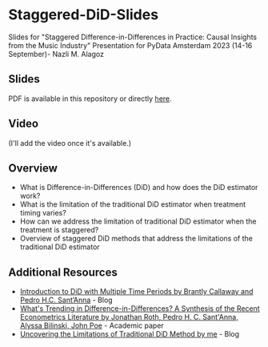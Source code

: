 # Staggered-DiD-Slides
Slides for "Staggered Difference-in-Differences in Practice: Causal Insights from the Music Industry" Presentation for PyData Amsterdam 2023 (14-16 September)- Nazli M. Alagoz

## Slides

PDF is available in this repository or directly [here](PyData_presentation_staggered_DiD.pdf).

## Video

(I'll add the video once it's available.)

## Overview
- What is Difference-in-Differences (DiD) and how does the DiD estimator work?
- What is the limitation of the traditional DiD estimator when treatment timing varies?
- How can we address the limitation of traditional DiD estimator when the treatment is staggered?
- Overview of staggered DiD methods that address the limitations of the traditional DiD estimator

## Additional Resources
+ [Introduction to DiD with Multiple Time Periods by Brantly Callaway and Pedro H.C. Sant’Anna](https://bcallaway11.github.io/did/articles/multi-period-did.html) - Blog
+ [What's Trending in Difference-in-Differences? A Synthesis of the Recent Econometrics Literature by Jonathan Roth, Pedro H. C. Sant'Anna, Alyssa Bilinski, John Poe](https://arxiv.org/abs/2201.01194) - Academic paper
+ [Uncovering the Limitations of Traditional DiD Method by me](https://medium.com/towards-data-science/uncovering-the-limitations-of-traditional-did-method-2f068f56d19a) - Blog

